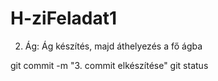# H-ziFeladat1
2. Ág:
Ág készítés, majd áthelyezés a fő ágba

git commit -m "3. commit elkészítése"
git status
